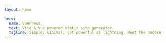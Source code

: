 ```yaml
---
layout: home

hero:
  name: VuePress
  text: Vite & Vue powered static site generator.
  tagline: Simple, minimal, yet powerful as lightning. Meet the modern SSG framework you've always wanted.
---
```


